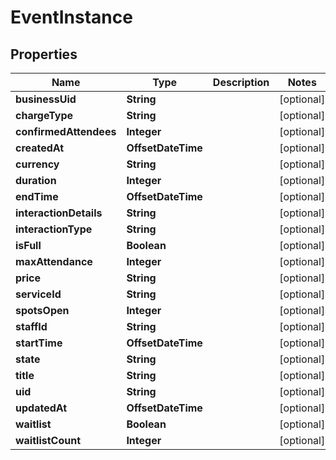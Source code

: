 

# EventInstance


## Properties

Name | Type | Description | Notes
------------ | ------------- | ------------- | -------------
**businessUid** | **String** |  |  [optional]
**chargeType** | **String** |  |  [optional]
**confirmedAttendees** | **Integer** |  |  [optional]
**createdAt** | **OffsetDateTime** |  |  [optional]
**currency** | **String** |  |  [optional]
**duration** | **Integer** |  |  [optional]
**endTime** | **OffsetDateTime** |  |  [optional]
**interactionDetails** | **String** |  |  [optional]
**interactionType** | **String** |  |  [optional]
**isFull** | **Boolean** |  |  [optional]
**maxAttendance** | **Integer** |  |  [optional]
**price** | **String** |  |  [optional]
**serviceId** | **String** |  |  [optional]
**spotsOpen** | **Integer** |  |  [optional]
**staffId** | **String** |  |  [optional]
**startTime** | **OffsetDateTime** |  |  [optional]
**state** | **String** |  |  [optional]
**title** | **String** |  |  [optional]
**uid** | **String** |  |  [optional]
**updatedAt** | **OffsetDateTime** |  |  [optional]
**waitlist** | **Boolean** |  |  [optional]
**waitlistCount** | **Integer** |  |  [optional]



